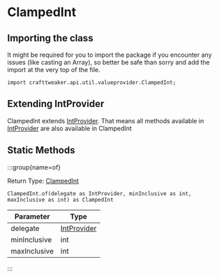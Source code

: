 # ClampedInt

## Importing the class

It might be required for you to import the package if you encounter any issues (like casting an Array), so better be safe than sorry and add the import at the very top of the file.
```zenscript
import crafttweaker.api.util.valueprovider.ClampedInt;
```


## Extending IntProvider

ClampedInt extends [IntProvider](/vanilla/api/util/valueprovider/IntProvider). That means all methods available in [IntProvider](/vanilla/api/util/valueprovider/IntProvider) are also available in ClampedInt

## Static Methods

:::group{name=of}

Return Type: [ClampedInt](/vanilla/api/util/valueprovider/ClampedInt)

```zenscript
ClampedInt.of(delegate as IntProvider, minInclusive as int, maxInclusive as int) as ClampedInt
```

|  Parameter   |                            Type                            |
|--------------|------------------------------------------------------------|
| delegate     | [IntProvider](/vanilla/api/util/valueprovider/IntProvider) |
| minInclusive | int                                                        |
| maxInclusive | int                                                        |


:::

